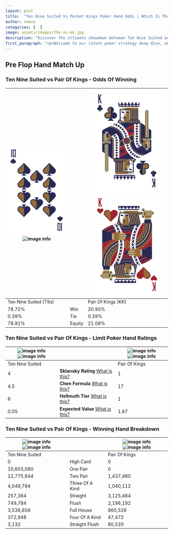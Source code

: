 ```yaml
---
layout: post
title:  "Ten Nine Suited Vs Pocket Kings Poker Hand Odds | Which Is The Better Hand In Poker? A Complete Guide"
author: reece
categories: [  ]
image: assets/images/t9s-vs-kk.jpg
description: "Discover the ultimate showdown between Ten Nine Suited and Pair Of Kings in poker! Uncover the odds, strategies, and scenarios where one hand triumphs over the other. Get ready to up your poker game with this thrilling analysis."
first_paragraph: "<p>Welcome to our latest poker strategy deep dive, where we're pitting two distinct hands against each other in a high-stakes showdown: Ten Nine Suited vs Pair Of Kings.</p><p>In the dynamic world of poker, every decision counts, and knowing which hand holds the upper hand is key to your success at the table.</p><p>In this article, we'll dissect these two hands, explore the scenarios where one dominates the other, and equip you with the knowledge to make strategic choices that can tip the odds in your favor.</p><p>Get ready to unravel the intriguing dynamics of these poker hands and elevate your game to new heights.</p>"
---
```




[comment]: # (sp0)

## Pre Flop Hand Match Up

<div class="table hand-ratings" markdown="1"> 



### Ten Nine Suited vs Pair Of Kings - Odds Of Winning


    
| ![image info](assets/images/hand1/t.png) ![image info](assets/images/hand1/9s.png) |  | ![image info](assets/images/hand2/k.png) ![image info](assets/images/hand2/ko.png) |
| -------- | -------- | -------- |
| Ten Nine Suited (T9s) |  | Pair Of Kings (KK) |
| 78.72% | Win | 20.90% |
| 0.39% | Tie | 0.39% |
| 78.91% | Equity | 21.09% |




[comment]: # (sp1)



### Ten Nine Suited vs Pair Of Kings - Limit Poker Hand Ratings


    
| ![image info](https://www.riverpairs.com/assets/images/hand1/t.png) ![image info](https://www.riverpairs.com/assets/images/hand1/9s.png) |  | ![image info](https://www.riverpairs.com/assets/images/hand2/k.png) ![image info](https://www.riverpairs.com/assets/images/hand2/ko.png) |
| -------- | -------- | -------- |
| Ten Nine Suited |  | Pair Of Kings |
| 4 | **Sklansky Rating** [What is this?](/sklansky-rating-explained) | 1 |
| 4.5 | **Chen Formula** [What is this?](/chen-formula-explained) | 17 |
| 6 | **Hellmuth Tier** [What is this?](/Hellmuth-tier-explained) | 1 |
| 0.05 | **Expected Value** [What is this?](/expected-value-explained) | 1.67 |




[comment]: # (sp2)



### Ten Nine Suited vs Pair Of Kings - Winning Hand Breakdown


    
| ![image info](https://www.riverpairs.com/assets/images/hand1/t.png) ![image info](https://www.riverpairs.com/assets/images/hand1/9s.png) |  | ![image info](https://www.riverpairs.com/assets/images/hand2/k.png) ![image info](https://www.riverpairs.com/assets/images/hand2/ko.png) |
| -------- | -------- | -------- |
| Ten Nine Suited |  | Pair Of Kings |
| 0 | High Card | 0 |
| 10,603,080 | One Pair | 0 |
| 12,775,644 | Two Pair | 1,437,480 |
| 4,049,784 | Three Of A Kind | 1,040,112 |
| 257,364 | Straight | 3,125,484 |
| 749,784 | Flush | 2,196,192 |
| 3,536,856 | Full House | 660,528 |
| 372,948 | Four Of A Kind | 47,472 |
| 3,132 | Straight Flush | 80,520 |




[comment]: # (sp3)



</div>

[comment]: # (sp4)



[comment]: # (sp5)

